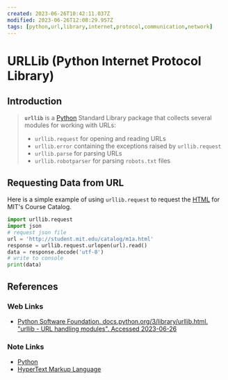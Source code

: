 ```yaml
---
created: 2023-06-26T10:42:11.037Z
modified: 2023-06-26T12:08:29.957Z
tags: [python,url,library,internet,protocol,communication,network]
---
```

# URLLib (Python Internet Protocol Library)

## Introduction

>**`urllib`** is a [Python][-py] Standard Library package that
>collects several modules for working with URLs:
>
>* `urllib.request` for opening and reading URLs
>* `urllib.error` containing the exceptions raised by `urllib.request`
>* `urllib.parse` for parsing URLs
>* `urllib.robotparser` for parsing `robots.txt` files

## Requesting Data from URL

Here is a simple example of using `urllib.request` to
request the [HTML][-html] for MIT's Course Catalog.

```python
import urllib.request
import json
# request json file
url = 'http://student.mit.edu/catalog/m1a.html'
response = urllib.request.urlopen(url).read()
data = response.decode('utf-8')
# write to console
print(data)
```

## References

### Web Links

* [Python Software Foundation. docs.python.org/3/library/urllib.html. "urllib - URL handling modules". Accessed 2023-06-26][py-docs-urllib]

<!-- Hidden References -->
[py-docs-urllib]: https://docs.python.org/3/library/urllib.html "Python Docs: urllib"

### Note Links

* [Python][-py]
* [HyperText Markup Language][-html]

<!-- Hidden References -->
[-py]: python.md "Python"
[-html]: html.md "HyperText Markup Language"
